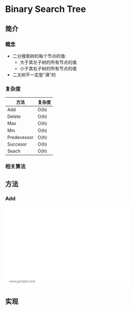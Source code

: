 # Binary Search Tree

## 简介

### 概念

- 二分搜索树的每个节点的值:
  - 大于其左子树的所有节点的值
  - 小于其右子树的所有节点的值
- 二叉树不一定是“满”的



### 复杂度

| 方法        | 复杂度 |
| ----------- | ------ |
| Add         | O(h)   |
| Delete      | O(h)   |
| Max         | O(h)   |
| Min         | O(h)   |
| Predecessor | O(h)   |
| Succesor    | O(h)   |
| Seach       | O(h)   |



### 相关算法



## 方法

### Add

![11](assets/11.gif)



## 实现